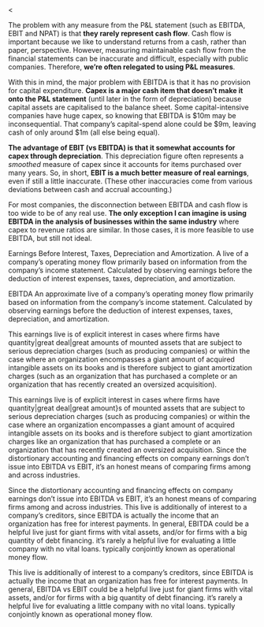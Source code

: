 <<p>The problem with any measure from the P&amp;L statement (such as EBITDA, EBIT and NPAT) is that <strong>they rarely represent cash flow</strong>. Cash flow is important because we like to understand returns from a cash, rather than paper, perspective. However, measuring maintainable cash flow from the financial statements can be inaccurate and difficult, especially with public companies. Therefore, <strong>we&#8217;re often relegated to using P&amp;L measures</strong>.</p><p>With this in mind, the major problem with EBITDA is that it has no provision for capital expenditure. <strong>Capex is a major cash item that doesn&#8217;t make it onto the P&amp;L statement</strong> (until later in the form of depreciation) because capital assets are capitalised to the balance sheet. Some capital-intensive companies have huge capex, so knowing that EBITDA is $10m may be inconsequential. That company&#8217;s capital-spend alone could be $9m, leaving cash of only around $1m (all else being equal).</p><p><strong>The advantage of EBIT (vs EBITDA) is that it somewhat accounts for capex through depreciation</strong>. This depreciation figure often represents a <em>smoothed</em> measure of capex since it accounts for items purchased over many years. So, in short, <strong>EBIT is a much better measure of real earnings</strong>, even if still a little inaccurate. (These other inaccuracies come from various deviations between cash and accrual accounting.)</p><p>For most companies, the disconnection between EBITDA and cash flow is too wide to be of any real use. <strong>The only exception I can imagine is using EBITDA in the analysis of businesses within the same industry</strong> where capex to revenue ratios are similar. In those cases, it is more feasible to use EBITDA, but still not ideal.</p><p>Earnings Before Interest, Taxes, Depreciation and Amortization. A live of a company&#8217;s operating money flow primarily based on information from the company&#8217;s income statement. Calculated by observing earnings before the deduction of interest expenses, taxes, depreciation, and amortization.</p><p>EBITDA An approximate live of a company&#8217;s operating money flow primarily based on information from the company&#8217;s income statement. Calculated by observing earnings before the deduction of interest expenses, taxes, depreciation, and amortization.</p><p>This earnings live is of explicit interest in cases where firms have quantity|great deal|great amounts of mounted assets that are subject to serious depreciation charges (such as producing companies) or within the case where an organization encompasses a giant amount of acquired intangible assets on its books and is therefore subject to giant amortization charges (such as an organization that has purchased a complete or an organization that has recently created an oversized acquisition).</p><p>This earnings live is of explicit interest in cases where firms have quantity|great deal|great amount}s of mounted assets that are subject to serious depreciation charges (such as producing companies) or within the case where an organization encompasses a giant amount of acquired intangible assets on its books and is therefore subject to giant amortization charges like an organization that has purchased a complete or an organization that has recently created an oversized acquisition. Since the distortionary accounting and financing effects on company earnings don&#8217;t issue into EBITDA vs EBIT, it&#8217;s an honest means of comparing firms among and across industries.</p><p>Since the distortionary accounting and financing effects on company earnings don&#8217;t issue into EBITDA vs EBIT, it&#8217;s an honest means of comparing firms among and across industries. This live is additionally of interest to a company&#8217;s creditors, since EBITDA is actually the income that an organization has free for interest payments. In general, EBITDA could be a helpful live just for giant firms with vital assets, and/or for firms with a big quantity of debt financing. it&#8217;s rarely a helpful live for evaluating a little company with no vital loans. typically conjointly known as operational money flow.</p><p>This live is additionally of interest to a company&#8217;s creditors, since EBITDA is actually the income that an organization has free for interest payments. In general, EBITDA vs EBIT could be a helpful live just for giant firms with vital assets, and/or for firms with a big quantity of debt financing. it&#8217;s rarely a helpful live for evaluating a little company with no vital loans. typically conjointly known as operational money flow.</p>
